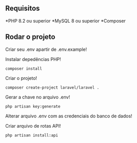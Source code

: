 ## Requisitos

*PHP 8.2 ou superior
*MySQL 8 ou superior
*Composer

## Rodar o projeto

Criar seu .env apartir de .env.example!

Instalar depedências PHP!

    composer install

Criar o projeto!

    composer create-project laravel/laravel .

Gerar a chave no arquivo .env!

    php artisan key:generate

Alterar arquivo .env com as credenciais do banco de dados!

Criar arquivo de rotas API!

    php artisan install:api



